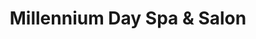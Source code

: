 ---
title: "Millennium Day Spa & Salon"
url: /scottsdale/millennium-day-spa-and-salon/
shop: beauty
---